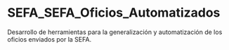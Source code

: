 # SEFA_SEFA_Oficios_Automatizados
Desarrollo de herramientas para la generalización y automatización de los oficios enviados por la SEFA.
